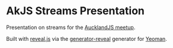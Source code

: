AkJS Streams Presentation
=========================

Presentation on streams for the [AucklandJS meetup](http://www.meetup.com/AucklandJS/events/158877492/).

Built with [reveal.js](https://github.com/hakimel/reveal.js) via the [generator-reveal](https://github.com/slara/generator-reveal) generator for [Yeoman](http://yeoman.io/).
